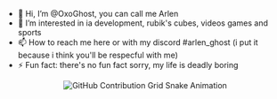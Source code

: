 - 👋 Hi, I’m @OxoGhost, you can call me Arlen
- 👀 I’m interested in ia development, rubik's cubes, videos games and sports
- 📫 How to reach me here or with my discord #arlen_ghost (i put it because i think you'll be respecful with me)
- ⚡ Fun fact: there's no fun fact sorry, my life is deadly boring

<div align="center">
    <img src="https://raw.githubusercontent.com/[YourGitHub]/[YourGitHub]/output/github-contribution-grid-snake.svg" alt="GitHub Contribution Grid Snake Animation"/>
</div>

